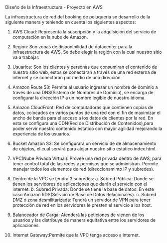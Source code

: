 Diseño de la Infraestructura - Proyecto en AWS

La infraestructura de red del booking de peluqueria se desarrollo de la siguiente manera y teniendo en cuenta los siguientes aspectos:

1. AWS Cloud: Representa la suscripción y la adquisición del servicio de computación en la nube de Amazon.

2. Region: Son zonas de disponibilidad de datacenter para la infraestructura de AWS. Se debe elegir la región con la cual nuestro sitio va a trabajar.

3. Usuarios: Son los clientes y personas que consumiran el contenido de nuestro sitio web, estos se conectaran a través de una red externa de internet y se conectarán por medio de una dirección.

4. Amazon Route 53: Permite al usuario ingresar un nombre de dominio a través de una DNS(Sistema de Nombres de Dominio), se encarga de configurar la dirección IP a un nombre legible de nuestro idioma.

5. Amazon CloudFront: Red de computadoras que contienen copias de datos, colocados en varios puntos de una red con el fin de maximizar el ancho de banda para el acceso a los datos de clientes por la red. En esta se configura una CDN(Red de Distribución de Contenidos),para poder servir nuestro contenido estatico con mayor agilidad mejorando la experiencia de los usuarios.

6. Bucket Amazon S3: Se configurara un servicio de de almacenamiento de objetos, el cual servirá para alojar nuestro sitio estático index.html.

7. VPC(Nube Privada Virtual): Provee una red privada dentro de AWS, para tener control total de las redes y permisos que se administran. Permite manejar todos los elementos de red (direccionaminto IP y subredes).

8. Dentro de la VPC se tendra 3 subredes:
   a. Subred Pública: Donde se tienen los servidores de aplicaciones que darán el servicio con el internet.
   b. Subred Privada: Donde se tiene la base de datos. En este caso Amazon RDS(Servcio de Base de Datos Relacionales).
   c. Subred DMZ ó zona desmilitarizada: Tendrá un servidor de VPN para tener protección de red en los servidores le presten el servicio a los host.

9. Balanceador de Carga: Atenderá las peticiones de vienen de los usuarios y las distribuye de manera equitativa entre los servidores de aplicaciones.

10. Internet Gateway:Permite que la VPC tenga acceso a internet.
